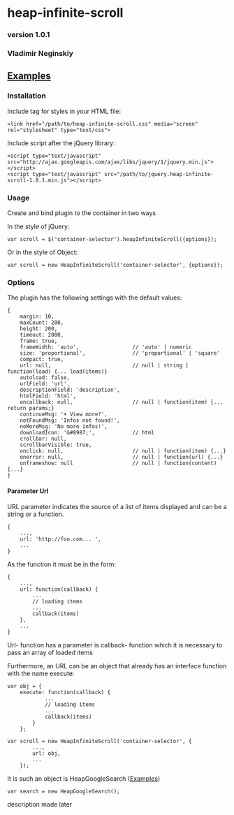 # heap-infinite-scroll
### version 1.0.1
### Vladimir Neginskiy
## [Examples](http://extjs24.github.io/heap-infinite-scroll/)

### Installation
Include tag for styles in your HTML file:

    <link href="/path/to/heap-infinite-scroll.css" media="screen" rel="stylesheet" type="text/css">

Include script after the jQuery library:

    <script type="text/javascript" src="http://ajax.googleapis.com/ajax/libs/jquery/1/jquery.min.js"></script>
    <script type="text/javascript" src="/path/to/jquery.heap-infinite-scroll-1.0.1.min.js"></script>

### Usage

Create and bind plugin to the container in two ways

In the style of jQuery:

    var scroll = $('container-selector').heapInfiniteScroll({options});

Or in the style of Object:

    var scroll = new HeapInfiniteScroll('container-selector', {options});

### Options

The plugin has the following settings with the default values:

    {
        margin: 10,
        maxCount: 200,
        height: 200,
        timeout: 2000,
        frame: true,
        frameWidth: 'auto',                 // 'auto' | numeric
        size: 'proportional',               // 'proportional' | 'square'
        compact: true,
        url: null,                          // null | string | function(load) {... load(items)}
        autoload: false,
        urlField: 'url',
        descriptionField: 'description',
        htmlField: 'html',
        oncallback: null,                   // null | function(item) {... return params;}
        continueMsg: '+ View more?',
        notFoundMsg: 'Infos not found!',
        noMoreMsg: 'No more infos!',
        downloadIcon: '&#8987;',            // html
        crollbar: null,
        scrollbarVisible: true,
        onclick: null,                      // null | function(item) {...}
        onerror: null,                      // null | function(url) {...}
        onframeshow: null                   // null | function(content) {...}
    }

#### Parameter Url

URL parameter indicates the source of a list of items displayed and can be a string or a function.

    {
        ...,
        url: 'http://foo.com... ',
        ...
    }
    
As the function it must be in the form:

    {
        ...,
        url: function(callback) {
            ...
            // loading items
            ...
            callback(items)
        },
        ...
    }

Url- function has a parameter is callback- function which it is necessary to pass an array of loaded items

Furthermore, an URL can be an object that already has an interface function with the name execute:

    var obj = {
        execute: function(callback) {
                ...
                // loading items
                ...
                callback(items)
            }
        };
        
    var scroll = new HeapInfiniteScroll('container-selector', {
            ...,
            url: obj,
            ...
        });
        
It is such an object is HeapGoogleSearch ([Examples](http://extjs24.github.io/heap-infinite-scroll/))

    var search = new HeapGoogleSearch();

description made later
